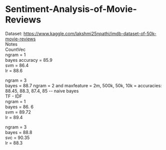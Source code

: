 # Sentiment-Analysis-of-Movie-Reviews

Dataset: https://www.kaggle.com/lakshmi25npathi/imdb-dataset-of-50k-movie-reviews  
Notes  
CountVec  
  ngram = 1  
    bayes accuracy = 85.9  
    svm = 86.4  
    lr = 88.6
    
  ngram = 3  
    bayes = 88.7
ngram = 2 and maxfeature = 2m, 500k, 50k, 10k = accuracies: 88.45, 88.3, 87.4, 85 -- naive bayes  
TF - IDF   
  ngram = 1    
    bayes = 86. 6  
    svm = 89.72  
    lr = 89.4  
  
  ngram = 3  
    bayes = 88.8  
    svc = 90.35  
    lr = 88.3  
  
